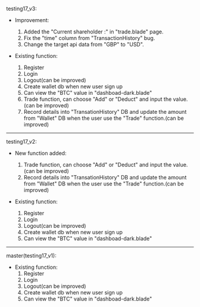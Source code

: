 testing17_v3:
  * Improvement:
    1. Added the "Current shareholder :" in "trade.blade" page.
    2. Fix the "time" column from "TransactionHistory" bug.
    3. Change the target api data from "GBP" to "USD".

  * Existing function:
    1. Register
    2. Login
    3. Logout(can be improved)
    4. Create wallet db when new user sign up
    5. Can view the "BTC" value in "dashboad-dark.blade"
    6. Trade function, can choose "Add" or "Deduct" and input the value.(can be improved)
    7. Record details into "TransationHistory" DB and update the amount from "Wallet" DB when the user use the "Trade" function.(can be improved)


---------------------------------------------------------------------------------------------------------------------------

testing17_v2:
  * New function added:
    1. Trade function, can choose "Add" or "Deduct" and input the value.(can be improved)
    2. Record details into "TransationHistory" DB and update the amount from "Wallet" DB when the user use the "Trade" function.(can be improved)

  * Existing function:
    1. Register
    2. Login
    3. Logout(can be improved)
    4. Create wallet db when new user sign up
    5. Can view the "BTC" value in "dashboad-dark.blade"

---------------------------------------------------------------------------------------------------------------------------

master(testing17_v1):
  * Existing function:
    1. Register
    2. Login
    3. Logout(can be improved)
    4. Create wallet db when new user sign up
    5. Can view the "BTC" value in "dashboad-dark.blade"
